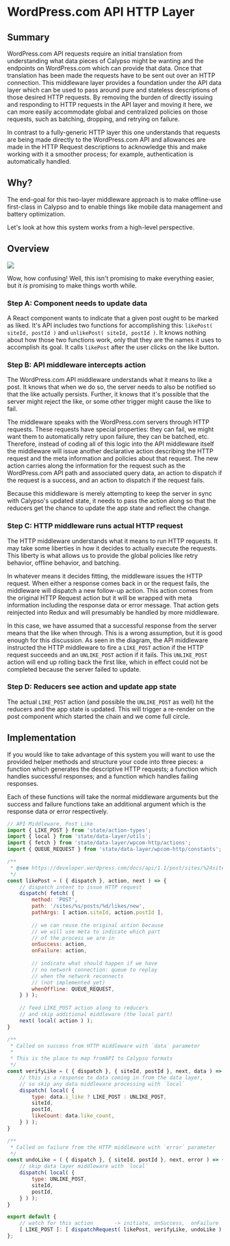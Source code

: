 # WordPress.com API HTTP Layer

## Summary

WordPress.com API requests require an initial translation from understanding what data pieces of Calypso might be wanting and the endpoints on WordPress.com which can provide that data.
Once that translation has been made the requests have to be sent out over an HTTP connection.
This middleware layer provides a foundation under the API data layer which can be used to pass around pure and stateless descriptions of those desired HTTP requests.
By removing the burden of directly issuing and responding to HTTP requests in the API layer and moving it here, we can more easily accommodate global and centralized policies on those requests, such as batching, dropping, and retrying on failure.

In contrast to a fully-generic HTTP layer this one understands that requests are being made directly to the WordPress.com API and allowances are made in the HTTP Request descriptions to acknowledge this and make working with it a smoother process; for example, authentication is automatically handled.

## Why?

The end-goal for this two-layer middleware approach is to make offline-use first-class in Calypso and to enable things like mobile data management and battery optimization.

Let's look at how this system works from a high-level perspective.

## Overview

<!-- the following diagram was generated in draw.io - it can be edited by pasting in the contents of the SVG itself -->
![](https://cldup.com/unQOzvDkjtq/vSrA37.svg)

Wow, how confusing!
Well, this isn't promising to make everything easier, but it _is_ promising to make things worth while.

### Step A: Component needs to update data

A React component wants to indicate that a given post ought to be marked as liked.
It's API includes two functions for accomplishing this: `likePost( siteId, postId )` and `unlikePost( siteId, postId )`.
It knows nothing about how those two functions work, only that they are the names it uses to accomplish its goal.
It calls `likePost` after the user clicks on the like button.

### Step B: API middleware intercepts action

The WordPress.com API middleware understands what it means to like a post.
It knows that when we do so, the server needs to also be notified so that the like actually persists.
Further, it knows that it's possible that the server might reject the like, or some other trigger might cause the like to fail.

The middleware speaks with the WordPress.com servers through HTTP requests.
These requests have special properties: they can fail, we might want them to automatically retry upon failure, they can be batched, etc.
Therefore, instead of coding all of this logic into the API middleware itself the middleware will issue another declarative action describing the HTTP request and the meta information and policies about that request.
The new action carries along the information for the request such as the WordPress.com API path and associated query data, an action to dispatch if the request is a success, and an action to dispatch if the request fails.

Because this middleware is merely attempting to keep the server in sync with Calypso's updated state, it needs to pass the action along so that the reducers get the chance to update the app state and reflect the change.

### Step C: HTTP middleware runs actual HTTP request

The HTTP middleware understands what it means to run HTTP requests.
It may take some liberties in how it decides to actually execute the requests.
This liberty is what allows us to provide the global policies like retry behavior, offline behavior, and batching.

In whatever means it decides fitting, the middleware issues the HTTP request.
When either a response comes back in or the request fails, the middleware will dispatch a new follow-up action.
This action comes from the original HTTP Request action but it will be wrapped with meta information including the response data or error message.
That action gets reinjected into Redux and will presumably be handled by more middleware.

In this case, we have assumed that a successful response from the server means that the like when through.
This is a wrong assumption, but it is good enough for this discussion.
As seen in the diagram, the API middleware instructed the HTTP middleware to fire a `LIKE_POST` action if the HTTP request succeeds and an `UNLIKE_POST` action if it fails.
This `UNLIKE_POST` action will end up rolling back the first like, which in effect could not be completed because the server failed to update.


### Step D: Reducers see action and update app state

The actual `LIKE_POST` action (and possible the `UNLIKE_POST` as well) hit the reducers and the app state is updated.
This will trigger a re-render on the post component which started the chain and we come full circle.

## Implementation

If you would like to take advantage of this system you will want to use the provided helper methods and structure your code into three pieces: a function which generates the descriptive HTTP requests; a function which handles successful responses; and a function which handles failing responses.

Each of these functions will take the normal middleware arguments but the success and failure functions take an additional argument which is the response data or error respectively.

```js
// API Middleware, Post Like
import { LIKE_POST } from 'state/action-types';
import { local } from 'state/data-layer/utils';
import { fetch } from 'state/data-layer/wpcom-http/actions';
import { QUEUE_REQUEST } from 'state/data-layer/wpcom-http/constants';

/**
 * @see https://developer.wordpress.com/docs/api/1.1/post/sites/%24site/posts/%24post_ID/likes/new/ API description
 */
const likePost = ( { dispatch }, action, next ) => {
	// dispatch intent to issue HTTP request
	dispatch( fetch( {
		method: 'POST',
		path: '/sites/%s/posts/%d/likes/new',
		pathArgs: [ action.siteId, action.postId ],
		
		// we can reuse the original action because
		// we will use meta to indicate which part
		// of the process we are in
		onSuccess: action,
		onFailure: action,
		
		// indicate what should happen if we have
		// no network connection: queue to replay
		// when the network reconnects
		// (not implemented yet)
		whenOffline: QUEUE_REQUEST,
	} ) );
	
	// feed LIKE_POST action along to reducers
	// and skip additional middleware (the local part)
	next( local( action ) );
}

/**
 * Called on success from HTTP middleware with `data` parameter
 *
 * This is the place to map fromAPI to Calypso formats
 */
const verifyLike = ( { dispatch }, { siteId, postId }, next, data ) => {
	// this is a response to data coming in from the data layer,
	// so skip any data middleware processing with `local`
	dispatch( local( {
		type: data.i_like ? LIKE_POST : UNLIKE_POST,
		siteId,
		postId,
		likeCount: data.like_count,
	} ) );
}

/**
 * Called on failure from the HTTP middleware with `error` parameter
 */
const undoLike = ( { dispatch }, { siteId, postId }, next, error ) => {
	// skip data layer middleware with `local`
	dispatch( local( {
		type: UNLIKE_POST,
		siteId,
		postId,
	} ) );
}

export default {
	// watch for this action       -> initiate, onSuccess,  onFailure
	[ LIKE_POST ]: [ dispatchRequest( likePost, verifyLike, undoLike ) ]
};
```
